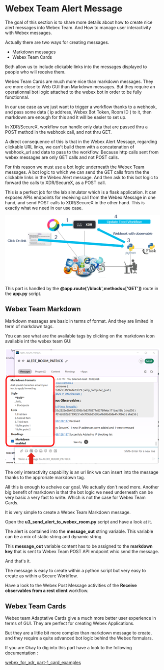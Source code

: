 # Webex Team Alert Message

The goal of this section is to share more details about how to create nice alert messages into Webex Team. And How to manage user interactivity with Webex messages.

Actually there are two ways for creating messages.

- Markdown messages
- Webex Team Cards

Both allow us to include clickable links into the messages displayed to people who will receive them.

Webex Team Cards are much more nice than markdown messages. They are more close to Web GUI than Markdown messages. But they require an operationnal bot logic attached to the webex bot in order to be fully functionnal.

In our use case as we just want to trigger a workflow thanks to a webhook, and pass some data ( ip address, Webex Bot Token, Room ID ) to it, then markdown are enough for this and it will be easier to set up. 

In XDR/SecureX, workflow can handle only data that are passed thru a POST method in the webhook call, and not thru GET. 

A direct consequence of this is that in the Webex Alert Message, regarding clickable URL links, we can't build them with a concatenation of webhook_url and data to pass to the workflow. Because http calls sent from webex messages  are only GET calls and not POST calls.

For this reason we must use a bot logic underneath the Webex Team messages. A bot logic to which we can send the GET calls from the the clickable links in the Webex Alert message. And then ask to this bot logic to forward the calls to XDR/SecureX, as a POST call.

This is a perfect job for the lab simulator which is a flask application. It can exposes APIs endpoints for receiving call from the Webex Message in one hand, and send POST calls to XDR/SecureX in the other hand. This is exactly what we need in our use case.

![](assets/img/12.png)

This part is handled by the **@app.route('/block',methods=['GET'])** route in the **app.py** script.

## Webex Team Markdown

Markdown messages are basic in terms of format. And they are limited in term of markdown tags. 

You can see what are the available tags by clicking on the markdown icon available int the webex team GUI

![](assets/img/13.png)

The only interactivity capability is an url link we can insert into the message thanks to the approriate markdown tag.

All this is enough to acheive our goal. We actually don't need more. Another big benefit of markdown is that the bot logic we need underneath can be very basic a very fast to write. Which is not the case for Webex Team Cards.

It is very simple to create a Webex Team Markdown message.

Open the **u3_send_alert_to_webex_room.py** script and have a look at it. 

The alert is contained into the **message_out** string variable. This variable can be a mix of static string and dynamic string.

This **message_out** variable content has to be assigned to the **markdown key** that is sent to Webex Team POST API endpoint whic send the message.

And that's it.  

The message is easy to create within a python script but very easy to create as within a Secure Workflow.

Have a look to the Webex Post Message activities of the **Receive observables from a rest client** workflow.

## Webex Team Cards

Webex team Adaptative Cards give a much more better user experience in terms of GUI. They are perfect for creating Webex Applications.

But they are a little bit more complex than markdown message to create, and they require a quite advanced bot logic behind the Webex formulars.

If you are Okay to dig into this part have a look to the following documentation :

[webex_for_xdr_part-1_card_examples](https://github.com/pcardotatgit/webex_for_xdr_part-1_card_examples)

